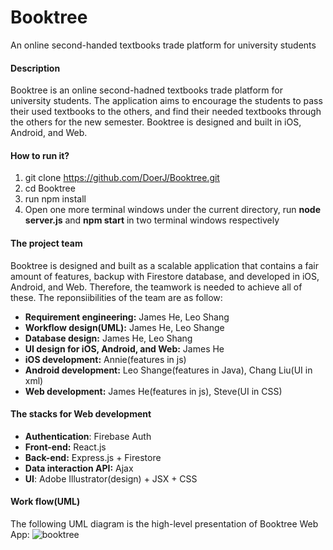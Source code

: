 # Booktree
An online second-handed textbooks trade platform for university students
#### Description 
Booktree is an online second-hadned textbooks trade platform for university students. The application aims to encourage the students to pass their used textbooks to the others, and find their needed textbooks through the others for the new semester. Booktree is designed and built in iOS, Android, and Web. 
#### How to run it?
1. git clone https://github.com/DoerJ/Booktree.git
2. cd Booktree
3. run npm install
4. Open one more terminal windows under the current directory, run **node server.js** and **npm start** in two terminal windows respectively
#### The project team
Booktree is designed and built as a scalable application that contains a fair amount of features, backup with Firestore database, and developed in iOS, Android, and Web. Therefore, the teamwork is needed to achieve all of these. The reponsiibilities of the team are as follow:
- **Requirement engineering:** James He, Leo Shang
- **Workflow design(UML):** James He, Leo Shange
- **Database design:** James He, Leo Shang
- **UI design for iOS, Android, and Web:** James He
- **iOS development:** Annie(features in js)
- **Android development:** Leo Shange(features in Java), Chang Liu(UI in xml)
- **Web development:** James He(features in js), Steve(UI in CSS)
#### The stacks for Web development
- **Authentication**: Firebase Auth
- **Front-end:** React.js
- **Back-end:** Express.js + Firestore
- **Data interaction API:** Ajax
- **UI**: Adobe Illustrator(design) + JSX + CSS
#### Work flow(UML)
The following UML diagram is the high-level presentation of Booktree Web App:
![booktree](https://user-images.githubusercontent.com/30460622/52996334-23e6fc80-33d2-11e9-8d21-ca7682dd9bc3.jpg)
